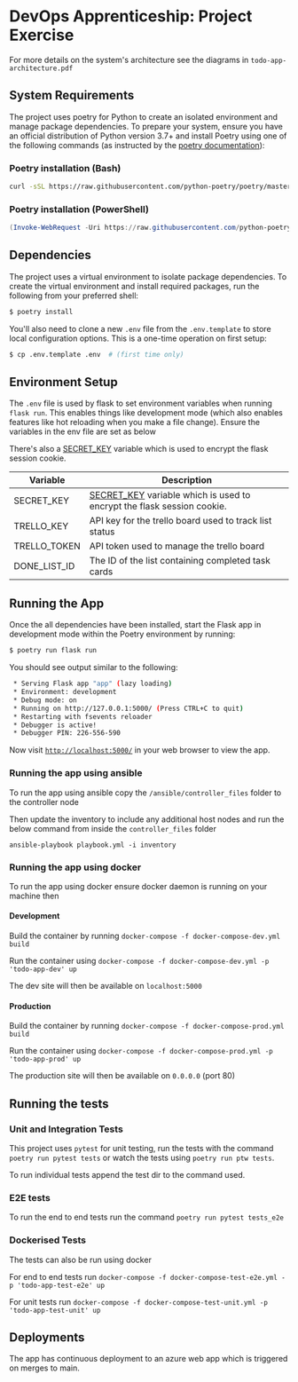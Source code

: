 # DevOps Apprenticeship: Project Exercise

For more details on the system's architecture see the diagrams in `todo-app-architecture.pdf`

## System Requirements

The project uses poetry for Python to create an isolated environment and manage package dependencies. To prepare your system, ensure you have an official distribution of Python version 3.7+ and install Poetry using one of the following commands (as instructed by the [poetry documentation](https://python-poetry.org/docs/#system-requirements)):

### Poetry installation (Bash)

```bash
curl -sSL https://raw.githubusercontent.com/python-poetry/poetry/master/install-poetry.py | python -
```

### Poetry installation (PowerShell)

```powershell
(Invoke-WebRequest -Uri https://raw.githubusercontent.com/python-poetry/poetry/master/install-poetry.py -UseBasicParsing).Content | python -
```

## Dependencies

The project uses a virtual environment to isolate package dependencies. To create the virtual environment and install required packages, run the following from your preferred shell:

```bash
$ poetry install
```

You'll also need to clone a new `.env` file from the `.env.template` to store local configuration options. This is a one-time operation on first setup:

```bash
$ cp .env.template .env  # (first time only)
```

## Environment Setup

The `.env` file is used by flask to set environment variables when running `flask run`. This enables things like development mode (which also enables features like hot reloading when you make a file change). Ensure the variables
in the env file are set as below

There's also a [SECRET_KEY](https://flask.palletsprojects.com/en/1.1.x/config/#SECRET_KEY) variable which is used to encrypt the flask session cookie.

| Variable     | Description                                                                                                                             |
| ------------ | --------------------------------------------------------------------------------------------------------------------------------------- |
| SECRET_KEY   | [SECRET_KEY](https://flask.palletsprojects.com/en/1.1.x/config/#SECRET_KEY) variable which is used to encrypt the flask session cookie. |
| TRELLO_KEY   | API key for the trello board used to track list status                                                                                  |
| TRELLO_TOKEN | API token used to manage the trello board                                                                                               |
| DONE_LIST_ID | The ID of the list containing completed task cards                                                                                      |

## Running the App

Once the all dependencies have been installed, start the Flask app in development mode within the Poetry environment by running:

```bash
$ poetry run flask run
```

You should see output similar to the following:

```bash
 * Serving Flask app "app" (lazy loading)
 * Environment: development
 * Debug mode: on
 * Running on http://127.0.0.1:5000/ (Press CTRL+C to quit)
 * Restarting with fsevents reloader
 * Debugger is active!
 * Debugger PIN: 226-556-590
```

Now visit [`http://localhost:5000/`](http://localhost:5000/) in your web browser to view the app.

### Running the app using ansible
To run the app using ansible copy the `/ansible/controller_files` folder to the controller node

Then update the inventory to include any additional host nodes and run the below command from inside the `controller_files` folder

`ansible-playbook playbook.yml -i inventory`

### Running the app using docker
To run the app using docker ensure docker daemon is running on your machine then

#### Development
Build the container by running `docker-compose -f docker-compose-dev.yml build`

Run the container using `docker-compose -f docker-compose-dev.yml -p 'todo-app-dev' up`

The dev site will then be available on `localhost:5000`

#### Production
Build the container by running `docker-compose -f docker-compose-prod.yml build`

Run the container using `docker-compose -f docker-compose-prod.yml -p 'todo-app-prod' up`

The production site will then be available on `0.0.0.0` (port 80)

## Running the tests

### Unit and Integration Tests

This project uses `pytest` for unit testing, run the tests with the command `poetry run pytest tests` or watch the tests using `poetry run ptw tests`.

To run individual tests append the test dir to the command used.

### E2E tests

To run the end to end tests run the command `poetry run pytest tests_e2e`

### Dockerised Tests

The tests can also be run using docker

For end to end tests run `docker-compose -f docker-compose-test-e2e.yml -p 'todo-app-test-e2e' up`

For unit tests run `docker-compose -f docker-compose-test-unit.yml -p 'todo-app-test-unit' up`

## Deployments
The app has continuous deployment to an azure web app which is triggered on merges to main.
